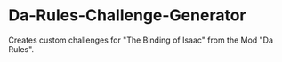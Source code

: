 # Da-Rules-Challenge-Generator
Creates custom challenges for "The Binding of Isaac" from the Mod "Da Rules".

